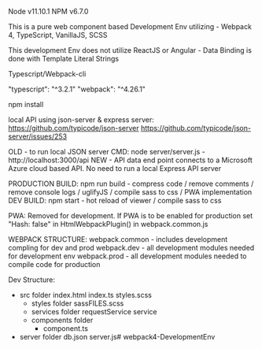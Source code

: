 Node v11.10.1
NPM v6.7.0

This is a pure web component based Development Env utilizing - Webpack 4, TypeScript, VanillaJS, SCSS

This development Env does not utilize ReactJS or Angular - Data Binding is done with Template Literal Strings

Typescript/Webpack-cli

"typescript": "^3.2.1"
"webpack": "^4.26.1"

npm install

local API using json-server & express server: 
https://github.com/typicode/json-server
https://github.com/typicode/json-server/issues/253

OLD - to run local JSON server CMD: node server/server.js - http://localhost:3000/api
NEW - API data end point connects to a Microsoft Azure cloud based API. No need to run a local Express API server

PRODUCTION BUILD: npm run build - compress code / remove comments / remove console logs / uglifyJS / compile sass to css / PWA implementation
DEV BUILD: npm start - hot reload of viewer / compile sass to css

PWA: Removed for development. If PWA is to be enabled for production set "Hash: false" in HtmlWebpackPlugin() in webpack.common.js

WEBPACK STRUCTURE:
    webpack.common - includes development compling for dev and prod
    webpack.dev - all development modules needed for development env
    webpack.prod - all development modules needed to compile code for production

Dev Structure:
- src folder
    index.html
    index.ts
    styles.scss
    - styles folder
        sassFILES.scss
    - services folder
        requestService
        service
    - components folder
        - component.ts
- server folder
    db.json
    server.js#   w e b p a c k 4 - D e v e l o p m e n t E n v  
 